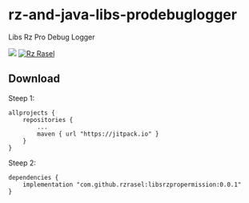 # rz-and-java-libs-prodebuglogger
Libs Rz Pro Debug Logger

[![](https://jitpack.io/v/rzrasel/libsrzprodebuglogger.svg)](https://jitpack.io/#rzrasel/libsrzprodebuglogger)
[![Rz Rasel](https://img.shields.io/badge/Rz%20Rasel-LibsRzProDebugLogger-orange.svg?style=flat)](https://github.com/rzrasel/libsrzprodebuglogger)

Download
--------
Steep 1:

    allprojects { 
        repositories { 
            ... 
            maven { url "https://jitpack.io" } 
        } 
    }

Steep 2:

    dependencies {
        implementation "com.github.rzrasel:libsrzpropermission:0.0.1"
	}

